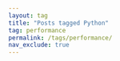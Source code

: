 ```yaml
---
layout: tag
title: "Posts tagged Python"
tag: performance
permalink: /tags/performance/
nav_exclude: true
---
```


